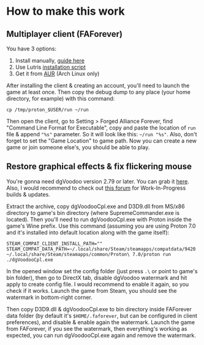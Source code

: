 # How to make this work

## Multiplayer client (FAForever)

You have 3 options:

1. Install manually, [guide here](https://wiki.faforever.com/en/Linux-Install)
2. Use Lutris [installation script](https://lutris.net/games/forged-alliance-forever/)
3. Get it from [AUR](https://aur.archlinux.org/packages/downlords-faf-client) (Arch Linux only)

After installing the client & creating an account, you'll need to launch the game at least once. Then copy the debug dump to any place (your home directory, for example) with this command:

```cp /tmp/proton_$USER/run ~/run```

Then open the client, go to Setting > Forged Alliance Forever, find "Command Line Format for Executable", copy and paste the location of `run` file & append `"%s"` parameter. So it will look like this: ```~/run "%s"```. Also, don't forget to set the "Game Location" to game path. Now you can create a new game or join someone else's, you should be able to play.

## Restore graphical effects & fix flickering mouse

You're gonna need dgVoodoo version 2.79 or later. You can grab it [here](https://github.com/dege-diosg/dgVoodoo2/releases). Also, I would recommend to check out [this forum](https://www.vogons.org/viewtopic.php?f=59&t=82441) for Work-In-Progress builds & updates.

Extract the archive, copy dgVoodooCpl.exe and D3D9.dll from MS/x86 directory to game's bin directory (where SupremeCommander.exe is located). Then you'll need to run dgVoodooCpl.exe with Proton inside the game's Wine prefix. Use this command (assuming you are using Proton 7.0 and it's installed into default location along with the game itself):

```STEAM_COMPAT_CLIENT_INSTALL_PATH="" STEAM_COMPAT_DATA_PATH=~/.local/share/Steam/steamapps/compatdata/9420 ~/.local/share/Steam/steamapps/common/Proton\ 7.0/proton run ./dgVoodooCpl.exe```

In the opened window set the config folder (just press `.\` or point to game's bin folder), then go to DirectX tab, disable dgVoodoo watermark and hit apply to create config file. I would recommend to enable it again, so you check if it works. Launch the game from Steam, you should see the watermark in bottom-right corner.

Then copy D3D9.dll & dgVoodooCpl.exe to bin directory inside FAForever data folder (by default it's `$HOME/.faforever`, but can be configured in client preferences), and disable & enable again the watermark. Launch the game from FAForever, if you see the watermark, then everything's working as expected, you can run dgVoodooCpl.exe again and remove the watermark.
